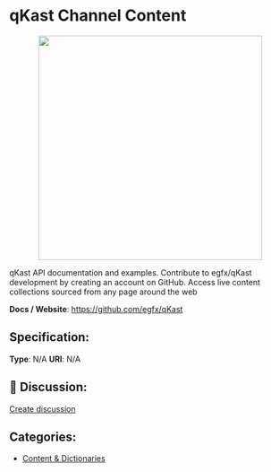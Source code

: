 # qKast Channel Content
<p align="center">
    <img width="400" src="https://raw.githubusercontent.com/apis-list/apis-list/apis/qkast-channel-content/logo_256x256.png" />
</p>

qKast API documentation and examples.  Contribute to egfx/qKast development by creating an account on GitHub. Access live content collections sourced from any page around the web

**Docs / Website**: https://github.com/egfx/qKast

## Specification:
**Type**:  N/A 
**URI**:  N/A 

## 💬 Discussion:
[Create discussion](link)

## Categories:
- [Content & Dictionaries](https://github.com/apis-list/apis-list#content-and-dictionaries)





